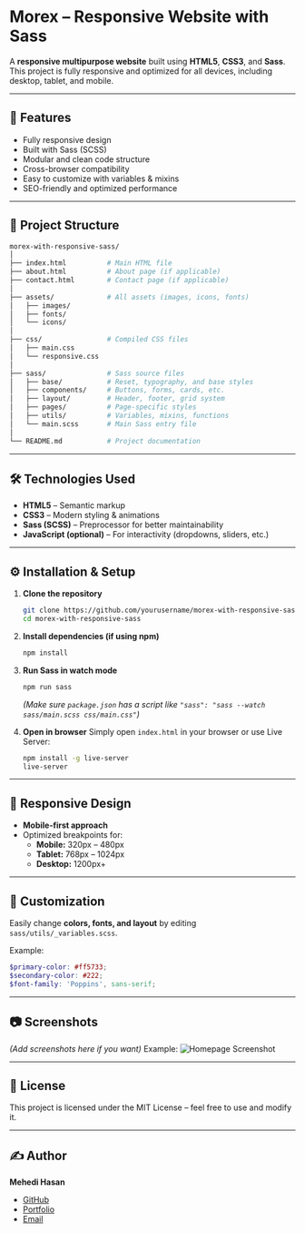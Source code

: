 
# Morex – Responsive Website with Sass

A **responsive multipurpose website** built using **HTML5**, **CSS3**, and **Sass**. This project is fully responsive and optimized for all devices, including desktop, tablet, and mobile.

---

## 🚀 Features
- Fully responsive design
- Built with Sass (SCSS)
- Modular and clean code structure
- Cross-browser compatibility
- Easy to customize with variables & mixins
- SEO-friendly and optimized performance

---

## 📂 Project Structure
```bash
morex-with-responsive-sass/
│
├── index.html          # Main HTML file
├── about.html          # About page (if applicable)
├── contact.html        # Contact page (if applicable)
│
├── assets/             # All assets (images, icons, fonts)
│   ├── images/
│   ├── fonts/
│   └── icons/
│
├── css/                # Compiled CSS files
│   ├── main.css
│   └── responsive.css
│
├── sass/               # Sass source files
│   ├── base/           # Reset, typography, and base styles
│   ├── components/     # Buttons, forms, cards, etc.
│   ├── layout/         # Header, footer, grid system
│   ├── pages/          # Page-specific styles
│   ├── utils/          # Variables, mixins, functions
│   └── main.scss       # Main Sass entry file
│
└── README.md           # Project documentation
```

---

## 🛠️ Technologies Used
- **HTML5** – Semantic markup
- **CSS3** – Modern styling & animations
- **Sass (SCSS)** – Preprocessor for better maintainability
- **JavaScript (optional)** – For interactivity (dropdowns, sliders, etc.)

---

## ⚙️ Installation & Setup

1. **Clone the repository**
   ```bash
   git clone https://github.com/yourusername/morex-with-responsive-sass.git
   cd morex-with-responsive-sass
   ```

2. **Install dependencies (if using npm)**
   ```bash
   npm install
   ```

3. **Run Sass in watch mode**
   ```bash
   npm run sass
   ```
   *(Make sure `package.json` has a script like `"sass": "sass --watch sass/main.scss css/main.css"`)*

4. **Open in browser**
   Simply open `index.html` in your browser or use Live Server:
   ```bash
   npm install -g live-server
   live-server
   ```

---

## 📱 Responsive Design
- **Mobile-first approach**
- Optimized breakpoints for:
  - **Mobile:** 320px – 480px
  - **Tablet:** 768px – 1024px
  - **Desktop:** 1200px+

---

## 🎨 Customization
Easily change **colors, fonts, and layout** by editing `sass/utils/_variables.scss`.

Example:
```scss
$primary-color: #ff5733;
$secondary-color: #222;
$font-family: 'Poppins', sans-serif;
```

---

## 📷 Screenshots
*(Add screenshots here if you want)*
Example:
![Homepage Screenshot](./assets/images/screenshot-home.png)

---

## 📄 License
This project is licensed under the MIT License – feel free to use and modify it.

---

## ✍️ Author
**Mehedi Hasan**  
- [GitHub](https://github.com/yourusername)  
- [Portfolio](https://yourportfolio.com)  
- [Email](mailto:itz.mehedihasan1@gmail.com)
